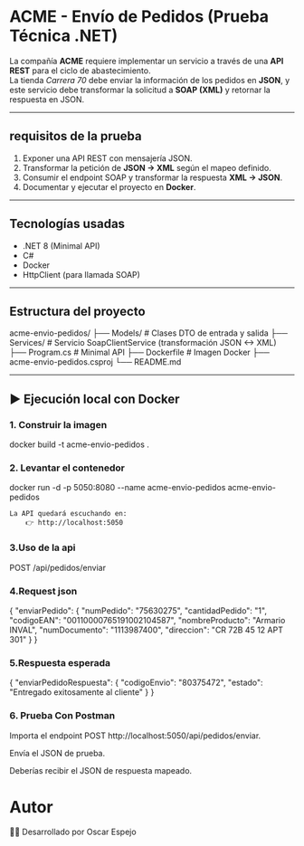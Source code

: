 ﻿# ACME - Envío de Pedidos (Prueba Técnica .NET)

La compañía **ACME** requiere implementar un servicio a través de una **API REST** para el ciclo de abastecimiento.  
La tienda *Carrera 70* debe enviar la información de los pedidos en **JSON**, y este servicio debe transformar la solicitud a **SOAP (XML)** y retornar la respuesta en JSON.

---

## requisitos de la prueba

1. Exponer una API REST con mensajería JSON.  
2. Transformar la petición de **JSON → XML** según el mapeo definido.  
3. Consumir el endpoint SOAP y transformar la respuesta **XML → JSON**.  
4. Documentar y ejecutar el proyecto en **Docker**.

---

## Tecnologías usadas

- .NET 8 (Minimal API)  
- C#  
- Docker  
- HttpClient (para llamada SOAP)  

---

## Estructura del proyecto
acme-envio-pedidos/
├── Models/ # Clases DTO de entrada y salida
├── Services/ # Servicio SoapClientService (transformación JSON <-> XML)
├── Program.cs # Minimal API
├── Dockerfile # Imagen Docker
├── acme-envio-pedidos.csproj
└── README.md


---

## ▶️ Ejecución local con Docker

### 1. Construir la imagen

docker build -t acme-envio-pedidos .
### 2. Levantar el contenedor
docker run -d -p 5050:8080 --name acme-envio-pedidos acme-envio-pedidos

	La API quedará escuchando en:
		👉 http://localhost:5050
### 3.Uso de la api
POST /api/pedidos/enviar

### 4.Request json
{
  "enviarPedido": {
    "numPedido": "75630275",
    "cantidadPedido": "1",
    "codigoEAN": "00110000765191002104587",
    "nombreProducto": "Armario INVAL",
    "numDocumento": "1113987400",
    "direccion": "CR 72B 45 12 APT 301"
  }
}


### 5.Respuesta esperada
{
  "enviarPedidoRespuesta": {
    "codigoEnvio": "80375472",
    "estado": "Entregado exitosamente al cliente"
  }
}
### 6. Prueba Con Postman

Importa el endpoint POST http://localhost:5050/api/pedidos/enviar.

Envía el JSON de prueba.

Deberías recibir el JSON de respuesta mapeado.

# Autor

👨‍💻 Desarrollado por Oscar Espejo